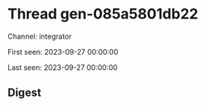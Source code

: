# Thread gen-085a5801db22
Channel: integrator

First seen: 2023-09-27 00:00:00

Last seen: 2023-09-27 00:00:00

## Digest


